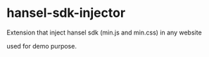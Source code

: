 # hansel-sdk-injector

Extension that inject hansel sdk (min.js and min.css) in any website

used for demo purpose.

